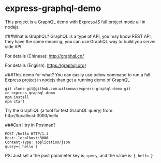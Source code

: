 # express-graphql-demo
This project is a GraphQL demo with ExpressJS full project mode all in nodejs.

###What is GraphQL?
GraphQL is a type of API, you may know REST API, they have the same meaning, you can use GraphQL way to build you server side API. 

For details (Chinese): http://graphql.cn/

For details (English): https://graphql.org/

###This demo for what?
You can easily use below command to run a full Express project in nodejs than get a running demo of GraphQL
```
git clone git@github.com:wilsonwu/express-graphql-demo.git
cd express-graphql-demo
npm install
npm start
```
Try the GraphiQL (a tool for test GraphQL query) from: http://localhost:3000/hello

###Can I try in Postman?
```
POST /hello HTTP/1.1
Host: localhost:3000
Content-Type: application/json
query={ hello }
```
PS: Just set a the post parameter key is: ```query```, and the value is: ```{ hello }```

